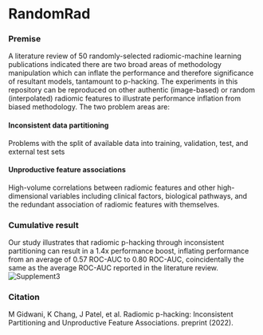 # RandomRad
### Premise
A literature review of 50 randomly-selected radiomic-machine learning publications indicated there are two broad areas of methodology manipulation which can inflate the performance and therefore significance of resultant models, tantamount to p-hacking. The experiments in this repository can be reproduced on other authentic (image-based) or random (interpolated) radiomic features to illustrate performance inflation from biased methodology. The two problem areas are: 
#### Inconsistent data partitioning
Problems with the split of available data into training, validation, test, and external test sets 
#### Unproductive feature associations
High-volume correlations between radiomic features and other high-dimensional variables including clinical factors, biological pathways, and the redundant association of radiomic features with themselves. 

### Cumulative result
Our study illustrates that radiomic p-hacking through inconsistent partitioning can result in a 1.4x performance boost, inflating performance from an average of 0.57 ROC-AUC to 0.80 ROC-AUC, coincidentally the same as the average ROC-AUC reported in the literature review.
![Supplement3](https://user-images.githubusercontent.com/51383554/159572496-1d462341-40c0-4976-9f74-e91457f2fa6d.jpg)


### Citation
M Gidwani, K Chang, J Patel, et al. Radiomic p-hacking: Inconsistent Partitioning and Unproductive Feature Associations. preprint (2022).
